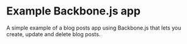 # Example Backbone.js app

A simple example of a blog posts app using Backbone.js that lets you create, update and delete blog posts.
